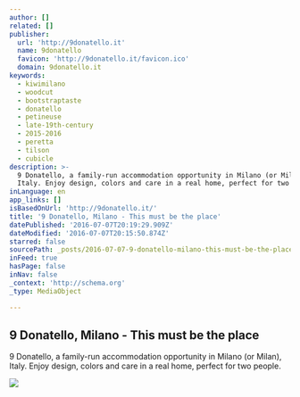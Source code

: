 ```yaml
---
author: []
related: []
publisher:
  url: 'http://9donatello.it'
  name: 9donatello
  favicon: 'http://9donatello.it/favicon.ico'
  domain: 9donatello.it
keywords:
  - kiwimilano
  - woodcut
  - bootstraptaste
  - donatello
  - petineuse
  - late-19th-century
  - 2015-2016
  - peretta
  - tilson
  - cubicle
description: >-
  9 Donatello, a family-run accommodation opportunity in Milano (or Milan),
  Italy. Enjoy design, colors and care in a real home, perfect for two people.
inLanguage: en
app_links: []
isBasedOnUrl: 'http://9donatello.it/'
title: '9 Donatello, Milano - This must be the place'
datePublished: '2016-07-07T20:19:29.909Z'
dateModified: '2016-07-07T20:15:50.874Z'
starred: false
sourcePath: _posts/2016-07-07-9-donatello-milano-this-must-be-the-place.md
inFeed: true
hasPage: false
inNav: false
_context: 'http://schema.org'
_type: MediaObject

---
```

<article style=""><h1>9 Donatello, Milano - This must be the place</h1><p>9 Donatello, a family-run accommodation opportunity in Milano (or Milan), Italy. Enjoy design, colors and care in a real home, perfect for two people.</p><img src="http://9donatello.it/img/slides/Milano_KIWI_Via_Garofalo_31_01.jpg" /></article>